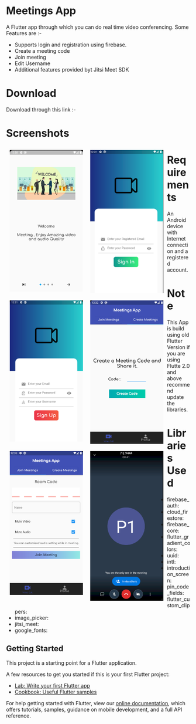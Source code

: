 # Meetings App
A Flutter app through which you can do real time video conferencing.
Some Features are :-
- Supports login and registration using firebase.
- Create a meeting code
- Join meeting 
- Edit Username
- Additional features provided byt Jitsi Meet SDK

# Download
Download through this link :-

# Screenshots
<img src="screenshots/welcome.png" alt="login image" align="left" width="200" hspace="10" vspace="10"  />
<img src="screenshots/signInScreen.png" alt="login image" align="left" width="200" hspace="10" vspace="10"  />
<img src="screenshots/registerScreen.png" alt="login image" align="left" width="200" hspace="10" vspace="10"  />
<img src="screenshots/codeScreen.png" alt="login image" align="left" width="200" hspace="10" vspace="10"  />
<img src="screenshots/joinScreen.png" alt="login image" align="left" width="200" hspace="10" vspace="10"  />
<img src="screenshots/videoChatScreen.png" alt="login image" align="left" width="200" hspace="10" vspace="10"  />

# Requirements 
An Android device with Internet connection and a registered account.

# Note
This App is build using old Flutter Version if you are using Flutte 2.0 and above recommend update the libraries.


# Libraries Used
  - firebase_auth: 
  - cloud_firestore: 
  - firebase_core: 
  - flutter_gradient_colors: 
  - uuid: 
  - intl: 
  - introduction_screen: 
  - pin_code_fields:
  - flutter_custom_clippers: 
  - image_picker: 
  - jitsi_meet:
  - google_fonts: 
  
## Getting Started

This project is a starting point for a Flutter application.

A few resources to get you started if this is your first Flutter project:

- [Lab: Write your first Flutter app](https://flutter.dev/docs/get-started/codelab)
- [Cookbook: Useful Flutter samples](https://flutter.dev/docs/cookbook)

For help getting started with Flutter, view our
[online documentation](https://flutter.dev/docs), which offers tutorials,
samples, guidance on mobile development, and a full API reference.
